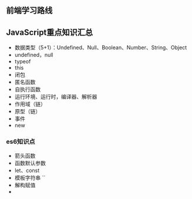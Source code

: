 ## 前端学习路线

## JavaScript重点知识汇总
* 数据类型（5+1）：Undefined、Null、Boolean、Number、String、Object
* undefined，null
* typeof
* this
* 闭包
* 匿名函数
* 自执行函数
* 运行环境、运行时，编译器、解析器
* 作用域（链）
* 原型（链）
* 事件
* new

### es6知识点
* 箭头函数
* 函数默认参数
* let、const
* 模板字符串 \``
* 解构赋值
* 